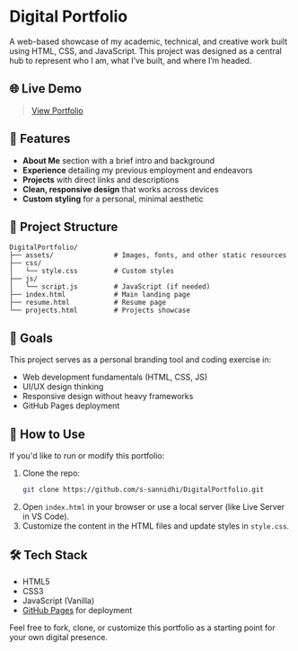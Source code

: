 # Digital Portfolio

A web-based showcase of my academic, technical, and creative work built using HTML, CSS, and JavaScript. This project was designed as a central hub to represent who I am, what I’ve built, and where I’m headed.

## 🌐 Live Demo
> [View Portfolio](https://s-sannidhi.github.io/DigitalPortfolio/)

## 📌 Features

- **About Me** section with a brief intro and background
- **Experience** detailing my previous employment and endeavors
- **Projects** with direct links and descriptions
- **Clean, responsive design** that works across devices
- **Custom styling** for a personal, minimal aesthetic

## 📁 Project Structure

```
DigitalPortfolio/
├── assets/               # Images, fonts, and other static resources
├── css/
│   └── style.css         # Custom styles
├── js/
│   └── script.js         # JavaScript (if needed)
├── index.html            # Main landing page
├── resume.html           # Resume page
└── projects.html         # Projects showcase
```

## 🎯 Goals

This project serves as a personal branding tool and coding exercise in:

- Web development fundamentals (HTML, CSS, JS)
- UI/UX design thinking
- Responsive design without heavy frameworks
- GitHub Pages deployment

## 🚀 How to Use

If you'd like to run or modify this portfolio:

1. Clone the repo:
   ```bash
   git clone https://github.com/s-sannidhi/DigitalPortfolio.git
   ```
2. Open `index.html` in your browser or use a local server (like Live Server in VS Code).
3. Customize the content in the HTML files and update styles in `style.css`.

## 🛠️ Tech Stack

- HTML5
- CSS3
- JavaScript (Vanilla)
- [GitHub Pages](https://pages.github.com/) for deployment

Feel free to fork, clone, or customize this portfolio as a starting point for your own digital presence.
